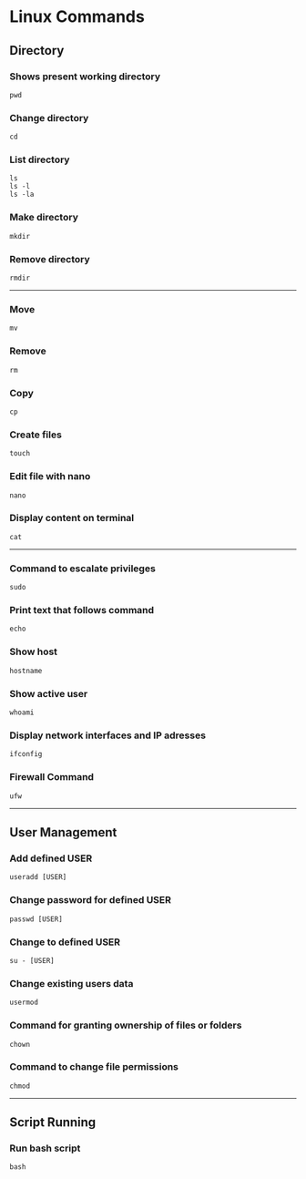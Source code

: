 # Linux Commands

## Directory
### Shows present working directory 
```
pwd
```
### Change directory
```
cd
```
### List directory
```
ls
ls -l 
ls -la 
```
### Make directory 	
```
mkdir
```
### Remove directory 
```
rmdir
```

---

### Move
```
mv
```
### Remove
```
rm
```
### Copy
```
cp
```
### Create files
```
touch
```
### Edit file with nano
```
nano
```
### Display content on terminal
```
cat
```
---

### Command to escalate privileges
```
sudo
```
### Print text that follows command
```
echo
```
### Show host
```
hostname
```
### Show active user
```
whoami
```
### Display network interfaces and IP adresses
```
ifconfig
```
### Firewall Command
```
ufw
```
---
## User Management

### Add defined USER
```
useradd [USER] 
```
### Change password for defined **USER** 
```
passwd [USER]
```
### Change to defined **USER**
```
su - [USER] 
```
### Change existing users data 
```
usermod
```
### Command for granting ownership of files or folders 
``` 
chown
```
### Command to change file permissions
```
chmod
```
---
## Script Running
### Run bash script 
```
bash
``` 


